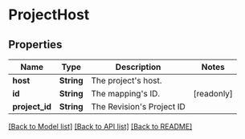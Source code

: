 # ProjectHost

## Properties

Name | Type | Description | Notes
------------ | ------------- | ------------- | -------------
**host** | **String** | The project's host. | 
**id** | **String** | The mapping's ID. | [readonly]
**project_id** | **String** | The Revision's Project ID | 

[[Back to Model list]](../README.md#documentation-for-models) [[Back to API list]](../README.md#documentation-for-api-endpoints) [[Back to README]](../README.md)


